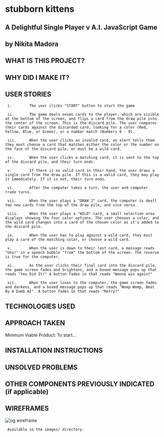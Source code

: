 # stubborn kittens
## A Delightful Single Player v A.I. JavaScript Game
## by Nikita Madora

## WHAT IS THIS PROJECT?


## WHY DID I MAKE IT?


## USER STORIES


     i.        The user clicks "START" button to start the game

     ii.       The game deals seven cards to the player, which are visible at the bottom of the screen, and flips a card from the draw pile into the center of the screen. This is the discard pile. The user compares their cards against the discarded card, looking for a color (Red, Yellow, Blue, or Green), or a number match (Numbers 0 - 9).

     iii.      When the user clicks an invalid card, an alert tells them they must choose a card that matches either the color or the number on the face of the discard pile, or must be a wild card.

     iv.       When the user clicks a matching card, it is sent to the top of the discard pile, and their turn ends.

     v.        If there is no valid card in their hand, the user draws a single card from the draw pile. If this is a valid card, they may play it immediately. If it is not, their turn ends.

     vi.       After the computer takes a turn, the user and computer trade turns.

     vii.      When the user plays a "DRAW 2" card, the computer is dealt two new cards from the top of the draw pile, and vice versa.

     viii.     When the user plays a "WILD" card, a small selection area displays showing the four color options. The user chooses a color, and the wild card changes into a card of the chosen color as it's added to the discard pile.

     ix.       When the user has to play against a wild card, they must play a card of the matching color, or choose a wild card.

     x.        When the user is down to their last card, a message reads "Uno!" in a speech bubble "from" the bottom of the screen. The reverse is true for the computer.

     xi.       As the user clicks their final card into the discard pile, the game screen fades and brightens, and a boxed message pops up that reads "You Did It!" A button fades in that reads "Wanna win again?"

     xii.      When the user loses to the computer, the game screen fades and darkens, and a boxed message pops up that reads "Womp Womp, Beat By A Dumb AI". A button fades in that reads "Retry?"


## TECHNOLOGIES USED




## APPROACH TAKEN

Minimum Viable Product:
To start...


## INSTALLATION INSTRUCTIONS



## UNSOLVED PROBLEMS



## OTHER COMPONENTS PREVIOUSLY INDICATED (if applicable)


## WIREFRAMES
![og wireframe](https://github.com/nikitamadora/stubborn-kittens/blob/master/assets/uno-wireframe.jpg)

     Available in the images/ directory.
